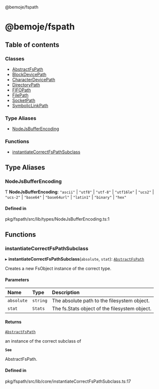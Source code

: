 @bemoje/fspath

# @bemoje/fspath

## Table of contents

### Classes

- [AbstractFsPath](https://github.com/bemoje/tsmono/blob/main/pkg/fspath/docs/md/classes/AbstractFsPath.md)
- [BlockDevicePath](https://github.com/bemoje/tsmono/blob/main/pkg/fspath/docs/md/classes/BlockDevicePath.md)
- [CharacterDevicePath](https://github.com/bemoje/tsmono/blob/main/pkg/fspath/docs/md/classes/CharacterDevicePath.md)
- [DirectoryPath](https://github.com/bemoje/tsmono/blob/main/pkg/fspath/docs/md/classes/DirectoryPath.md)
- [FIFOPath](https://github.com/bemoje/tsmono/blob/main/pkg/fspath/docs/md/classes/FIFOPath.md)
- [FilePath](https://github.com/bemoje/tsmono/blob/main/pkg/fspath/docs/md/classes/FilePath.md)
- [SocketPath](https://github.com/bemoje/tsmono/blob/main/pkg/fspath/docs/md/classes/SocketPath.md)
- [SymbolicLinkPath](https://github.com/bemoje/tsmono/blob/main/pkg/fspath/docs/md/classes/SymbolicLinkPath.md)

### Type Aliases

- [NodeJsBufferEncoding](https://github.com/bemoje/tsmono/blob/main/pkg/fspath/docs/md/index.md#nodejsbufferencoding)

### Functions

- [instantiateCorrectFsPathSubclass](https://github.com/bemoje/tsmono/blob/main/pkg/fspath/docs/md/index.md#instantiatecorrectfspathsubclass)

## Type Aliases

### NodeJsBufferEncoding

Ƭ **NodeJsBufferEncoding**: ``"ascii"`` \| ``"utf8"`` \| ``"utf-8"`` \| ``"utf16le"`` \| ``"ucs2"`` \| ``"ucs-2"`` \| ``"base64"`` \| ``"base64url"`` \| ``"latin1"`` \| ``"binary"`` \| ``"hex"``

#### Defined in

pkg/fspath/src/lib/types/NodeJsBufferEncoding.ts:1

## Functions

### instantiateCorrectFsPathSubclass

▸ **instantiateCorrectFsPathSubclass**(`absolute`, `stat`): [`AbstractFsPath`](https://github.com/bemoje/tsmono/blob/main/pkg/fspath/docs/md/classes/AbstractFsPath.md)

Creates a new FsObject instance of the correct type.

#### Parameters

| Name | Type | Description |
| :------ | :------ | :------ |
| `absolute` | `string` | The absolute path to the filesystem object. |
| `stat` | `Stats` | The fs.Stats object of the filesystem object. |

#### Returns

[`AbstractFsPath`](https://github.com/bemoje/tsmono/blob/main/pkg/fspath/docs/md/classes/AbstractFsPath.md)

an instance of the correct subclass of

**`See`**

AbstractFsPath.

#### Defined in

pkg/fspath/src/lib/core/instantiateCorrectFsPathSubclass.ts:17
